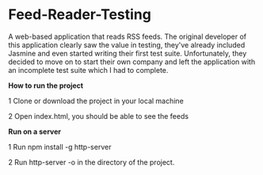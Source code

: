 # Feed-Reader-Testing
A web-based application that reads RSS feeds. The original developer of this application clearly saw the value in testing, they've already included Jasmine and even started writing their first test suite. Unfortunately, they decided to move on to start their own company and left the application with an incomplete test suite which I had to complete.

**How to run the project**

1 Clone or download the project in your local machine

2 Open index.html, you should be able to see the feeds

**Run on a server**

1 Run npm install -g http-server

2 Run http-server -o in the directory of the project.






